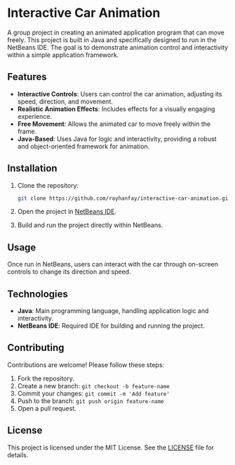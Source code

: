 # Interactive Car Animation

A group project in creating an animated application program that can move freely. This project is built in Java and specifically designed to run in the NetBeans IDE. The goal is to demonstrate animation control and interactivity within a simple application framework.

## Features

- **Interactive Controls**: Users can control the car animation, adjusting its speed, direction, and movement.
- **Realistic Animation Effects**: Includes effects for a visually engaging experience.
- **Free Movement**: Allows the animated car to move freely within the frame.
- **Java-Based**: Uses Java for logic and interactivity, providing a robust and object-oriented framework for animation.

## Installation

1. Clone the repository:
    ```bash
    git clone https://github.com/rayhanfay/interactive-car-animation.git
    ```

2. Open the project in [NetBeans IDE](https://netbeans.apache.org/).
3. Build and run the project directly within NetBeans.

## Usage

Once run in NetBeans, users can interact with the car through on-screen controls to change its direction and speed.

## Technologies

- **Java**: Main programming language, handling application logic and interactivity.
- **NetBeans IDE**: Required IDE for building and running the project.

## Contributing

Contributions are welcome! Please follow these steps:

1. Fork the repository.
2. Create a new branch: `git checkout -b feature-name`
3. Commit your changes: `git commit -m 'Add feature'`
4. Push to the branch: `git push origin feature-name`
5. Open a pull request.

## License

This project is licensed under the MIT License. See the [LICENSE](LICENSE) file for details.
